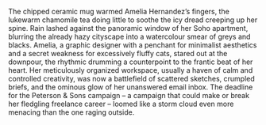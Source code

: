The chipped ceramic mug warmed Amelia Hernandez’s fingers, the lukewarm chamomile tea doing little to soothe the icy dread creeping up her spine.  Rain lashed against the panoramic window of her Soho apartment, blurring the already hazy cityscape into a watercolour smear of greys and blacks.  Amelia, a graphic designer with a penchant for minimalist aesthetics and a secret weakness for excessively fluffy cats, stared out at the downpour, the rhythmic drumming a counterpoint to the frantic beat of her heart.  Her meticulously organized workspace, usually a haven of calm and controlled creativity, was now a battlefield of scattered sketches, crumpled briefs, and the ominous glow of her unanswered email inbox.  The deadline for the Peterson & Sons campaign – a campaign that could make or break her fledgling freelance career – loomed like a storm cloud even more menacing than the one raging outside.
